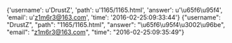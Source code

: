 {'username': u'DrustZ', 'path': u'1165/1165.html', 'answer': u'\u65f6\u95f4', 'email': u'z1m6r3@163.com', 'time': '2016-02-25:09:33:44'}
{"username": "DrustZ", "path": "1165/1165.html", "answer": "\u65f6\u95f4\u3002\u96be", "email": "z1m6r3@163.com", "time": "2016-02-25:09:35:49"}